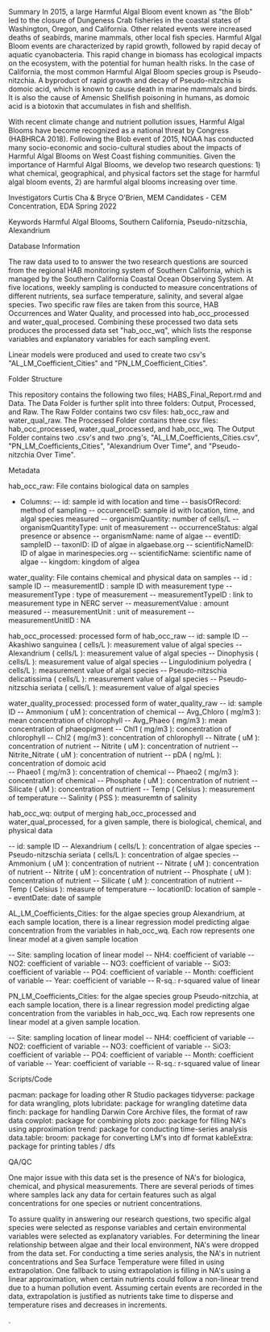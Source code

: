 Summary
In 2015, a large Harmful Algal Bloom event known as "the Blob" led to the closure of Dungeness Crab fisheries in the coastal states of Washington, Oregon, and California. Other related events were increased deaths of seabirds, marine mammals, other local fish species. Harmful Algal Bloom events are characterized by rapid growth, followed by rapid decay of aquatic cyanobacteria. This rapid change in biomass has ecological impacts on the ecosystem, with the potential for human health risks. In the case of California, the most common Harmful Algal Bloom species group is Pseudo-nitzchia. A byproduct of rapid growth and decay of Pseudo-nitzchia is domoic acid, which is known to cause death in marine mammals and birds. It is also the cause of Amensic Shellfish poisoning in humans, as domoic acid is a biotoxin that accumulates in fish and shellfish. 

With recent climate change and nutrient pollution issues, Harmful Algal Blooms have become recognized as a national threat by Congress (HABHRCA 2018). Following the Blob event of 2015, NOAA has conducted many socio-economic and socio-cultural studies about the impacts of Harmful Algal Blooms on West Coast fishing communities. Given the importance of Harmful Algal Blooms, we develop two research questions: 1) what chemical, geographical, and physical factors set the stage for harmful algal bloom events, 2) are harmful algal blooms increasing over time.

Investigators
Curtis Cha & Bryce O'Brien, MEM Candidates - CEM Concentration, EDA Spring 2022

Keywords
Harmful Algal Blooms, Southern California, Pseudo-nitzschia, Alexandrium

Database Information

The raw data used to to answer the two research questions are sourced from the regional HAB monitoring system of Southern California, which is managed by the Southern California Coastal Ocean Observing System. At five locations, weekly sampling is conducted to measure concentrations of different nutrients, sea surface temperature, salinity, and several algae species. Two specific raw files are taken from this source, HAB Occurrences and Water Quality, and processed into hab_occ_processed and water_qual_procesed. Combining these processed two data sets produces the processed data set "hab_occ_wq", which lists the response variables and explanatory variables for each sampling event. 

Linear models were produced and used to create two csv's "AL_LM_Coefficient_Cities" and "PN_LM_Coefficient_Cities".

Folder Structure 

This repository contains the following two files; HABS_Final_Report.rmd and Data. The Data Folder is further split into three folders: Output, Processed, and Raw. The Raw Folder contains two csv files: hab_occ_raw and water_qual_raw. The Processed Folder contains three csv files: hab_occ_processed, water_qual_processed, and hab_occ_wq. The Output Folder contains two .csv's and two .png's, "AL_LM_Coefficients_Cities.csv", "PN_LM_Coefficients_Cities", "Alexandrium Over Time", and "Pseudo-nitzchia Over Time".

Metadata

hab_occ_raw: File contains biological data on samples
- Columns:
  -- id: sample id with location and time
  -- basisOfRecord: method of sampling
  -- occurenceID: sample id with location, time, and algal species measured
  -- organismQuantity: number of cells/L
  -- organismQuantityType: unit of measurement
  -- occurrenceStatus: algal presence or absence
  -- organismName: name of algae
  -- eventID: sampleID
  -- taxonID: ID of algae in algaebase.org
  -- scientificNameID: ID of algae in marinespecies.org
  -- scientificName: scientific name of algae
  -- kingdom: kingdom of algea

water_quality: File contains chemical and physical data on samples
  -- id	: sample ID 
  -- measurementID : sample ID with measurement type
  -- measurementType : type of measurement
  -- measurementTypeID : link to measurement type in NERC server
  -- measurementValue	: amount measured
  -- measurementUnit : unit of measurement
  -- measurementUnitID : NA
  
hab_occ_processed: processed form of hab_occ_raw
  -- id: sample ID
  -- Akashiwo sanguinea ( cells/L ): measurement value of algal species
  -- Alexandrium ( cells/L ): measurement value of algal species
  -- Dinophysis ( cells/L ): measurement value of algal species	
  -- Lingulodinium polyedra ( cells/L ): measurement value of algal species	
  -- Pseudo-nitzschia delicatissima ( cells/L ): measurement value of algal species	
  -- Pseudo-nitzschia seriata ( cells/L ): measurement value of algal species
  
water_quality_processed: processed form of water_quality_raw
  -- id: sample ID
  -- Ammonium ( uM ): concentration of chemical	     -- Avg_Chloro ( mg/m3 ): mean concentration of chlorophyll
  -- Avg_Phaeo ( mg/m3 ): mean concentration of phaeopigment
  -- Chl1 ( mg/m3 ): concentration of chlorophyll
  -- Chl2 ( mg/m3 ): concentration of chlorophyll
  -- Nitrate ( uM ): concentration of nutrient
  -- Nitrite ( uM ): concentration of nutrient
  -- Nitrite_Nitrate ( uM ): concentration of nutrient
  -- pDA ( ng/mL ): concentration of domoic acid	 
  -- Phaeo1 ( mg/m3 ): concentration of chemical
  -- Phaeo2 ( mg/m3 ): concentration of chemical
  -- Phosphate ( uM ): concentration of nutrient
  -- Silicate ( uM ): concentration of nutrient
  -- Temp ( Celsius ): measurement of temperature
  -- Salinity ( PSS ): measuremtn of salinity

hab_occ_wq: output of merging hab_occ_processed and water_qual_processed, for a given sample, there is biological, chemical, and physical data

  -- id: sample ID
  -- Alexandrium ( cells/L ): concentration of algae species
  -- Pseudo-nitzschia seriata ( cells/L ): concentration of algae species
  -- Ammonium ( uM ):	concentration of nutrient
  -- Nitrate ( uM ): concentration of nutrient
  -- Nitrite ( uM ): concentration of nutrient
  -- Phosphate ( uM ): concentration of nutrient
  -- Silicate ( uM ): concentration of nutrient
  -- Temp ( Celsius ): measure of temperature
  -- locationID: location of sample
  -- eventDate: date of sample

AL_LM_Coefficients_Cities: for the algae species group Alexandrium, at each sample location, there is a linear regression model predicting algae concentration from the variables in hab_occ_wq. Each row represents one linear model at a given sample location

  -- Site: sampling location of linear model
  -- NH4: coefficient of variable
  -- NO2: coefficient of variable
  -- NO3: coefficient of variable
  -- SiO3: coefficient of variable
  -- PO4: coefficient of variable
  -- Month: coefficient of variable
  -- Year: coefficient of variable
  -- R-sq.: r-squared value of linear 
  
PN_LM_Coefficients_Cities: for the algae species group Pseudo-nitzchia, at each sample location, there is a linear regression model predicting algae concentration from the variables in hab_occ_wq. Each row represents one linear model at a given sample location.

  -- Site: sampling location of linear model
  -- NH4: coefficient of variable
  -- NO2: coefficient of variable
  -- NO3: coefficient of variable
  -- SiO3: coefficient of variable
  -- PO4: coefficient of variable
  -- Month: coefficient of variable
  -- Year: coefficient of variable
  -- R-sq.: r-squared value of linear 

Scripts/Code

pacman: package for loading other R Studio packages
tidyverse: package for data wrangling, plots
lubridate: package for wrangling datetime data
finch: package for handling Darwin Core Archive files, the format of raw data
cowplot: package for combining plots
zoo: package for filling NA's using approximation
trend: package for conducting time-series analysis
data.table: 
broom: package for converting LM's into df format
kableExtra: package for printing tables / dfs

QA/QC

One major issue with this data set is the presence of NA's for biologica, chemical, and physical measurements. There are several periods of times where samples lack any data for certain features such as algal concentrations for one species or nutrient concentrations. 

To assure quality in answering our research questions, two specific algal species were selected as response variables and certain environmental variables were selected as explanatory variables. For determining the linear relationship between algae and their local environment, NA's were dropped from the data set. For conducting a time series analysis, the NA's in nutrient concentrations and Sea Surface Temperature were filled in using extrapolation. One fallback to using extrapolation is filling in NA's using a linear approximation, when certain nutrients could follow a non-linear trend due to a human pollution event. Assuming certain events are recorded in the data, extrapolation is justified as nutrients take time to disperse and temperature rises and decreases in increments.

.